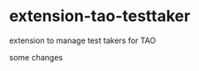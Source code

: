 extension-tao-testtaker
=======================

extension to manage test takers for TAO

some changes